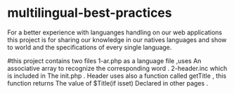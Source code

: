 # multilingual-best-practices
For a better experience with 
languanges handling on our 
web applications 
this project is for sharing 
our knowledge in our natives 
languages and show to world 
and the specifications 
of every single language.

#this project contains two files 
1-ar.php as a language file ,uses 
An associative array to recognize
the corresponding word .
2-header.inc which is included in
The init.php .
Header uses also a function called
getTitle , this function returns 
The value of $Title(if isset)
Declared in other pages .

